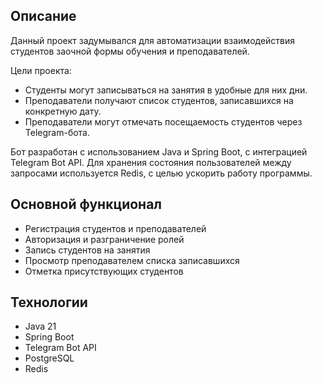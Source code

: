## Описание

Данный проект задумывался для автоматизации взаимодействия студентов заочной формы обучения и преподавателей.

Цели проекта:
- Студенты могут записываться на занятия в удобные для них дни.
- Преподаватели получают список студентов, записавшихся на конкретную дату.
- Преподаватели могут отмечать посещаемость студентов через Telegram-бота.

Бот разработан с использованием Java и Spring Boot, с интеграцией Telegram Bot API.
Для хранения состояния пользователей между запросами используется Redis, с целью ускорить работу программы.

## Основной функционал

- Регистрация студентов и преподавателей
- Авторизация и разграничение ролей
- Запись студентов на занятия
- Просмотр преподавателем списка записавшихся
- Отметка присутствующих студентов
  
## Технологии

- Java 21
- Spring Boot
- Telegram Bot API
- PostgreSQL
- Redis


